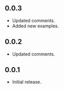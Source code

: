 ## 0.0.3

* Updated comments.
* Added new examples.

## 0.0.2

* Updated comments.

## 0.0.1

* Initial release.
